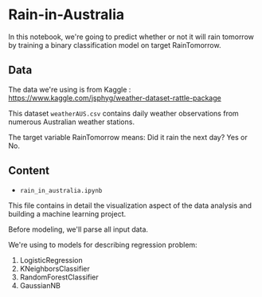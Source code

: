 # Rain-in-Australia

In this notebook, we're going to predict whether or not it will rain tomorrow by training a binary classification model on target RainTomorrow.

## Data 

The data we're using is from Kaggle : https://www.kaggle.com/jsphyg/weather-dataset-rattle-package

This dataset `weatherAUS.csv` contains daily weather observations from numerous Australian weather stations.

The target variable RainTomorrow means: Did it rain the next day? Yes or No.


## Content

* `rain_in_australia.ipynb`

This file contains in detail the visualization aspect of the data analysis and building a machine learning project. 

Before modeling, we'll parse all input data.

We're using to models for describing regression problem:
1. LogisticRegression
2. KNeighborsClassifier
3. RandomForestClassifier
4. GaussianNB
